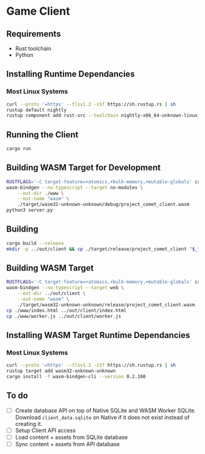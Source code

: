 # Game Client

## Requirements
- Rust toolchain
- Python

## Installing Runtime Dependancies
### Most Linux Systems
```sh
curl --proto '=https' --tlsv1.2 -sSf https://sh.rustup.rs | sh
rustup default nightly
rustup component add rust-src --toolchain nightly-x86_64-unknown-linux-gnu
```

## Running the Client
```sh
cargo run
```

## Building WASM Target for Development
```sh
RUSTFLAGS='-C target-feature=+atomics,+bulk-memory,+mutable-globals' cargo build --target wasm32-unknown-unknown -Z build-std=panic_abort,std
wasm-bindgen --no-typescript --target no-modules \
    --out-dir ./www \
    --out-name "wasm" \
    ./target/wasm32-unknown-unknown/debug/project_comet_client.wasm
python3 server.py
```

## Building
```sh
cargo build --release
mkdir -p ../out/client && cp ./target/release/project_comet_client "$_"
```

## Building WASM Target
```sh
RUSTFLAGS='-C target-feature=+atomics,+bulk-memory,+mutable-globals' cargo build --release --target wasm32-unknown-unknown -Z build-std=panic_abort,std
wasm-bindgen --no-typescript --target web \
    --out-dir ../out/client \
    --out-name "wasm" \
    ./target/wasm32-unknown-unknown/release/project_comet_client.wasm
cp ./www/index.html ../out/client/index.html
cp ./www/worker.js ../out/client/worker.js
```

## Installing WASM Target Runtime Dependancies
### Most Linux Systems
```sh
curl --proto '=https' --tlsv1.2 -sSf https://sh.rustup.rs | sh
rustup target add wasm32-unknown-unknown
cargo install -f wasm-bindgen-cli --version 0.2.100
```

## To do
- [ ] Create database API on top of Native SQLite and WASM Worker SQLite. Download `client_data.sqlite` on Native if it does not exist instead of creating it.
- [ ] Setup Client API access
- [ ] Load content + assets from SQLite database
- [ ] Sync content + assets from API database
